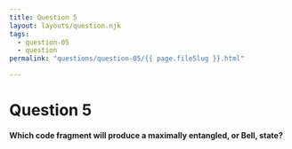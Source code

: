 ```yaml
---
title: Question 5
layout: layouts/question.njk
tags:
  - question-05
  - question
permalink: "questions/question-05/{{ page.fileSlug }}.html"

---
```

# Question 5

#### Which code fragment will produce a maximally entangled, or Bell, state?
